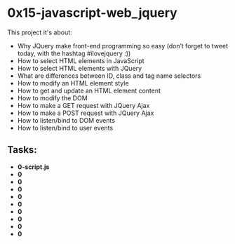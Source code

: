 # 0x15-javascript-web_jquery
This project it's about:

- Why JQuery make front-end programming so easy (don’t forget to tweet today, with the hashtag #ilovejquery :))
- How to select HTML elements in JavaScript
- How to select HTML elements with JQuery
- What are differences between ID, class and tag name selectors
- How to modify an HTML element style
- How to get and update an HTML element content
- How to modify the DOM
- How to make a GET request with JQuery Ajax
- How to make a POST request with JQuery Ajax
- How to listen/bind to DOM events
- How to listen/bind to user events

## Tasks:

- **0-script.js**
- **0**
- **0**
- **0**
- **0**
- **0**
- **0**
- **0**
- **0**
- **0**
